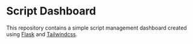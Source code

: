 # Script Dashboard

This repository contains a simple script management dashboard created using [Flask]() and [Tailwindcss]().
